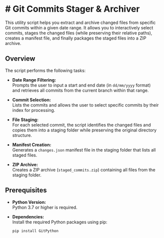 # # Git Commits Stager & Archiver

This utility script helps you extract and archive changed files from specific Git commits within a given date range. It allows you to interactively select commits, stages the changed files (while preserving their relative paths), creates a manifest file, and finally packages the staged files into a ZIP archive.

## Overview

The script performs the following tasks:
- **Date Range Filtering:**  
  Prompts the user to input a start and end date (in `dd/mm/yyyy` format) and retrieves all commits from the current branch within that range.

- **Commit Selection:**  
  Lists the commits and allows the user to select specific commits by their index for processing.

- **File Staging:**  
  For each selected commit, the script identifies the changed files and copies them into a staging folder while preserving the original directory structure.

- **Manifest Creation:**  
  Generates a `changes.json` manifest file in the staging folder that lists all staged files.

- **ZIP Archive:**  
  Creates a ZIP archive (`staged_commits.zip`) containing all files from the staging folder.

## Prerequisites

- **Python Version:**  
  Python 3.7 or higher is required.

- **Dependencies:**  
  Install the required Python packages using pip:
  ```bash
  pip install GitPython
